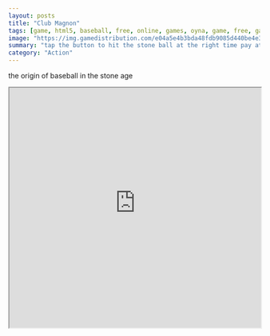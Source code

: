 ```yaml
---
layout: posts
title: "Club Magnon"
tags: [game, html5, baseball, free, online, games, oyna, game, free, games, play, play, games]
image: "https://img.gamedistribution.com/e04a5e4b3bda48fdb9085d440be4e33a-512x384.jpeg"
summary: "tap the button to hit the stone ball at the right time pay attention to the radar  free online games oyna game free games play play games"
category: "Action"
---
```


the origin of baseball in the stone age

<iframe width="100%" height="480px;" src="https://html5.gamedistribution.com/e04a5e4b3bda48fdb9085d440be4e33a/"></iframe>